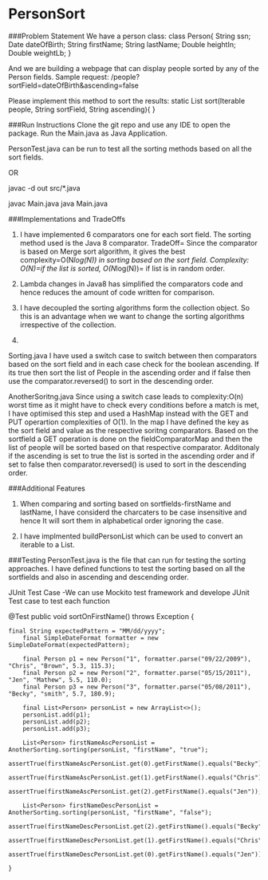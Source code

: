 # PersonSort

###Problem Statement
We have a person class:
class Person{ String ssn; Date dateOfBirth; String firstName; String lastName; Double heightIn; Double weightLb; }

And we are building a webpage that can display people sorted by any of the Person fields.
Sample request: /people?sortField=dateOfBirth&ascending=false

Please implement this method to sort the results:
static List sort(Iterable people, String sortField, String ascending){ }

###Run Instructions
Clone the git repo and use any IDE to open the package.
Run the Main.java as Java Application.

PersonTest.java can be run to test all the sorting methods based on all the sort fields.

OR

javac -d out src/*.java

javac Main.java
java Main.java

###Implementations and TradeOffs
1. I have implemented 6 comparators one for each sort field.
The sorting method used is the Java 8 comparator.
TradeOff= Since the comparator is based on Merge sort algorithm, it gives the best complexity=O(N*log(N)) in sorting based on the sort field.
Complexity: O(N)=if the list is sorted, O(N*log(N))= if list is in random order.

2. Lambda changes in Java8 has simplified the comparators code and hence reduces the amount of code written for comparison.

3. I have decoupled the sorting algorithms form the collection object. So this is an advantage when we want to change the sorting algorithms irrespective of the collection.

4. 
Sorting.java
I have used a switch case to switch between then comparators based on the sort field and in each case check for the boolean ascending. If its true then sort the list of People in the ascending order and if false then use the comparator.reversed() to sort in the descending order.

AnotherSoritng.java
Since using a switch case leads to complexity:O(n) worst time as it might have to check every conditions before a match is met, I have optimised this step and used a HashMap instead with the GET and PUT operartion complexities of O(1). 
In the map I have defined the key as the sort field and value as the respective soritng comparators.
Based on the sortfield a GET operation is done on the fieldComparatorMap and then the list of people will be sorted based on that respective comparator.
Additonaly if the ascending is set to true the list is sorted in the ascending order and if set to false then 
comparator.reversed() is used to sort in the descending order.


###Additional Features
1. When comparing and sorting based on sortfields-firstName and lastName, I have considerd the charcaters to be case insensitive and hence It will sort them in alphabetical order ignoring the case.

2. I have implmented buildPersonList which can be used to convert an iterable to a List.


###Testing
PersonTest.java is the file that can run for testing the sorting approaches.
I have defined functions to test the sorting based on all the sortfields and also in ascending and descending order.

JUnit Test Case
-We can use Mockito test framework and develope JUnit Test case to test each function

@Test
    public void sortOnFirstName() throws Exception {
    
    final String expectedPattern = "MM/dd/yyyy";
        final SimpleDateFormat formatter = new SimpleDateFormat(expectedPattern);

        final Person p1 = new Person("1", formatter.parse("09/22/2009"), "Chris", "Brown", 5.3, 115.3);
        final Person p2 = new Person("2", formatter.parse("05/15/2011"), "Jen", "Mathew", 5.5, 110.0);
        final Person p3 = new Person("3", formatter.parse("05/08/2011"), "Becky", "smith", 5.7, 180.9);

        final List<Person> personList = new ArrayList<>();
        personList.add(p1);
        personList.add(p2);
        personList.add(p3);

        List<Person> firstNameAscPersonList = AnotherSorting.sorting(personList, "firstName", "true");
        assertTrue(firstNameAscPersonList.get(0).getFirstName().equals("Becky"));
        assertTrue(firstNameAscPersonList.get(1).getFirstName().equals("Chris"));
        assertTrue(firstNameAscPersonList.get(2).getFirstName().equals("Jen"));

        List<Person> firstNameDescPersonList = AnotherSorting.sorting(personList, "firstName", "false");
        assertTrue(firstNameDescPersonList.get(2).getFirstName().equals("Becky"));
        assertTrue(firstNameDescPersonList.get(1).getFirstName().equals("Chris"));
        assertTrue(firstNameDescPersonList.get(0).getFirstName().equals("Jen"));

    }
